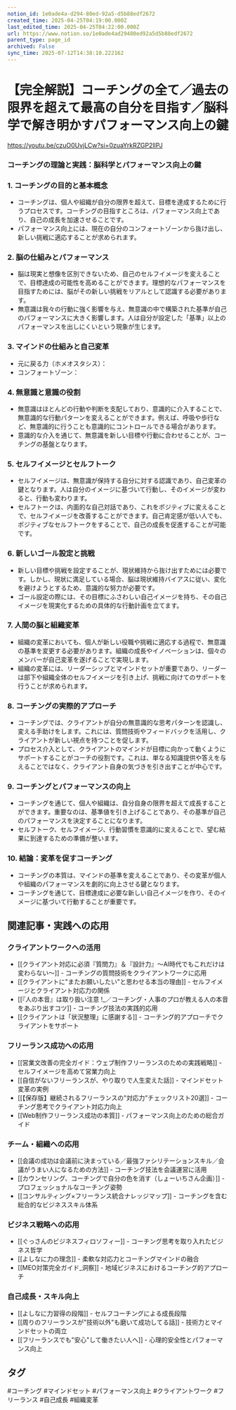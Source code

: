 ```yaml
---
notion_id: 1e0ade4a-d294-80ed-92a5-d5b88edf2672
created_time: 2025-04-25T04:19:00.000Z
last_edited_time: 2025-04-25T04:22:00.000Z
url: https://www.notion.so/1e0ade4ad29480ed92a5d5b88edf2672
parent_type: page_id
archived: False
sync_time: 2025-07-12T14:38:10.222162
---
```


# 【完全解説】コーチングの全て／過去の限界を超えて最高の自分を目指す／脳科学で解き明かすパフォーマンス向上の鍵

https://youtu.be/czuO0UvjLCw?si=0zuaYrkRZGP2lIPJ
### コーチングの理論と実践：脳科学とパフォーマンス向上の鍵
### 1. コーチングの目的と基本概念
- コーチングは、個人や組織が自分の限界を超えて、目標を達成するために行うプロセスです。コーチングの目指すところは、パフォーマンス向上であり、自己の成長を加速させることです。
- パフォーマンス向上には、現在の自分のコンフォートゾーンから抜け出し、新しい挑戦に適応することが求められます。
### 2. 脳の仕組みとパフォーマンス
- 脳は現実と想像を区別できないため、自己のセルフイメージを変えることで、目標達成の可能性を高めることができます。理想的なパフォーマンスを目指すためには、脳がその新しい挑戦をリアルとして認識する必要があります。
- 無意識は我々の行動に強く影響を与え、無意識の中で構築された基準が自己のパフォーマンスに大きく影響します。人は自分が設定した「基準」以上のパフォーマンスを出しにくいという現象が生じます。
### 3. マインドの仕組みと自己変革
- 元に戻る力（ホメオスタシス）：
- コンフォートゾーン：
### 4. 無意識と意識の役割
- 無意識はほとんどの行動や判断を支配しており、意識的に介入することで、無意識的な行動パターンを変えることができます。例えば、呼吸や歩行など、無意識的に行うことも意識的にコントロールできる場合があります。
- 意識的な介入を通じて、無意識を新しい目標や行動に合わせることが、コーチングの基盤となります。
### 5. セルフイメージとセルフトーク
- セルフイメージは、無意識が保持する自分に対する認識であり、自己変革の鍵となります。人は自分のイメージに基づいて行動し、そのイメージが変わると、行動も変わります。
- セルフトークは、内面的な自己対話であり、これをポジティブに変えることで、セルフイメージを改善することができます。自己肯定感が低い人でも、ポジティブなセルフトークをすることで、自己の成長を促進することが可能です。
### 6. 新しいゴール設定と挑戦
- 新しい目標や挑戦を設定することが、現状維持から抜け出すためには必要です。しかし、現状に満足している場合、脳は現状維持バイアスに従い、変化を避けようとするため、意識的な努力が必要です。
- ゴール設定の際には、その目標にふさわしい自己イメージを持ち、その自己イメージを現実化するための具体的な行動計画を立てます。
### 7. 人間の脳と組織変革
- 組織の変革においても、個人が新しい役職や挑戦に適応する過程で、無意識の基準を変更する必要があります。組織の成長やイノベーションは、個々のメンバーが自己変革を遂げることで実現します。
- 組織の変革には、リーダーシップとマインドセットが重要であり、リーダーは部下や組織全体のセルフイメージを引き上げ、挑戦に向けてのサポートを行うことが求められます。
### 8. コーチングの実際的アプローチ
- コーチングでは、クライアントが自分の無意識的な思考パターンを認識し、変える手助けをします。これには、質問技術やフィードバックを活用し、クライアントが新しい視点を持つことを促します。
- プロセス介入として、クライアントのマインドが目標に向かって動くようにサポートすることがコーチの役割です。これは、単なる知識提供や答えを与えることではなく、クライアント自身の気づきを引き出すことが中心です。
### 9. コーチングとパフォーマンスの向上
- コーチングを通じて、個人や組織は、自分自身の限界を超えて成長することができます。重要なのは、基準値を引き上げることであり、その基準が自己のパフォーマンスを決定することになります。
- セルフトーク、セルフイメージ、行動習慣を意識的に変えることで、望む結果に到達するための準備が整います。
### 10. 結論：変革を促すコーチング
- コーチングの本質は、マインドの基準を変えることであり、その変革が個人や組織のパフォーマンスを劇的に向上させる鍵となります。
- コーチングを通じて、目標達成に必要な新しい自己イメージを作り、そのイメージに基づいて行動することが重要です。

## 関連記事・実践への応用

### クライアントワークへの活用
- [[クライアント対応に必須『質問力』＆『設計力』〜AI時代でもこれだけは変わらない〜]] - コーチングの質問技術をクライアントワークに応用
- [[クライアントに"またお願いしたい"と思わせる本当の理由]] - セルフイメージとクライアント対応力の関係
- [[『人の本音』は取り扱い注意 !_／コーチング・人事のプロが教える人の本音をあぶり出すコツ]] - コーチング技法の実践的応用
- [[クライアントは「状況整理」に感謝する]] - コーチング的アプローチでクライアントをサポート

### フリーランス成功への応用
- [[営業文改善の完全ガイド：ウェブ制作フリーランスのための実践戦略]] - セルフイメージを高めて営業力向上
- [[自信がないフリーランスが、やり取りで人生変えた話]] - マインドセット変革の実例
- [[【保存版】継続されるフリーランスの"対応力"チェックリスト20選]] - コーチング思考でクライアント対応力向上
- [[Web制作フリーランス成功の本質]] - パフォーマンス向上のための総合ガイド

### チーム・組織への応用
- [[会議の成功は会議前に決まっている／最強ファシリテーションスキル／会議がうまい人になるための方法]] - コーチング技法を会議運営に活用
- [[カウンセリング、コーチングで自分の色を消す（しょーいちさん企画）]] - プロフェッショナルなコーチング姿勢
- [[コンサルティング×フリーランス統合ナレッジマップ]] - コーチングを含む総合的なビジネススキル体系

### ビジネス戦略への応用
- [[ぐっさんのビジネスフィロソフィー]] - コーチング思考を取り入れたビジネス哲学
- [[よしなに力の理念]] - 柔軟な対応力とコーチングマインドの融合
- [[MEO対策完全ガイド_洞察]] - 地域ビジネスにおけるコーチング的アプローチ

### 自己成長・スキル向上
- [[よしなに力習得の段階]] - セルフコーチングによる成長段階
- [[周りのフリーランスが"技術以外"も磨いて成功してる話]] - 技術力とマインドセットの両立
- [[フリーランスでも"安心"して働きたい人へ]] - 心理的安全性とパフォーマンス向上

## タグ
#コーチング #マインドセット #パフォーマンス向上 #クライアントワーク #フリーランス #自己成長 #組織変革